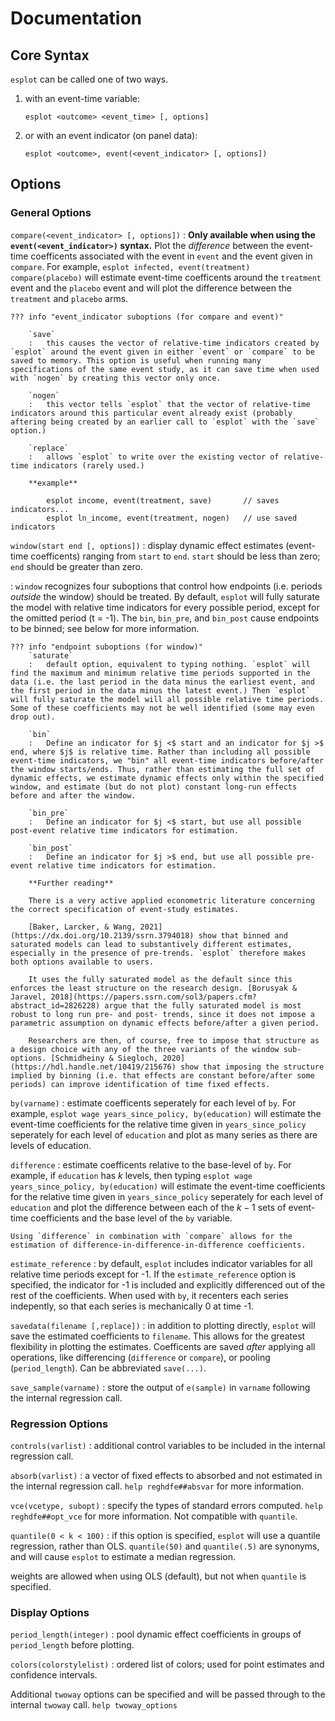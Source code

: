# Documentation

## Core Syntax 

`esplot` can be called one of two ways. 

1. with an event-time variable:

    `esplot <outcome> <event_time> [, options]`

2. or with an event indicator (on panel data):

    `esplot <outcome>, event(<event_indicator> [, options])`

## Options 

### General Options 

`compare(<event_indicator> [, options])`
:   **Only available when using the `event(<event_indicator>)` syntax.**
    Plot the *difference* between the event-time coefficents associated with the event in `event` and the event given in `compare`. For example, `esplot infected, event(treatment) compare(placebo)` will estimate event-time coefficents around the `treatment` event and the `placebo` event and will plot the difference between the `treatment` and `placebo` arms. 

    ??? info "event_indicator suboptions (for compare and event)"  
    
        `save`
        :   this causes the vector of relative-time indicators created by `esplot` around the event given in either `event` or `compare` to be saved to memory. This option is useful when running many specifications of the same event study, as it can save time when used with `nogen` by creating this vector only once. 

        `nogen`
        :   this vector tells `esplot` that the vector of relative-time indicators around this particular event already exist (probably aftering being created by an earlier call to `esplot` with the `save` option.)

        `replace` 
        :   allows `esplot` to write over the existing vector of relative-time indicators (rarely used.)

        **example**

            esplot income, event(treatment, save)       // saves indicators...
            esplot ln_income, event(treatment, nogen)   // use saved indicators 

`window(start end [, options])`
:   display dynamic effect estimates (event-time coefficents) ranging from `start` to `end`. `start` should be less than zero; `end` should be greater than zero. 

:   `window` recognizes four suboptions that control how endpoints (i.e. periods *outside* the window) should be treated. By default, `esplot` will fully saturate the model with relative time indicators for every possible period, except for the omitted period (t = -1). The `bin`, `bin_pre`, and `bin_post` cause endpoints to be binned; see below for more information.
 
    ??? info "endpoint suboptions (for window)"  
        `saturate`
        :   default option, equivalent to typing nothing. `esplot` will find the maximum and minimum relative time periods supported in the data (i.e. the last period in the data minus the earliest event, and the first period in the data minus the latest event.) Then `esplot` will fully saturate the model will all possible relative time periods. Some of these coefficients may not be well identified (some may even drop out).

        `bin`
        :   Define an indicator for $j <$ start and an indicator for $j >$ end, where $j$ is relative time. Rather than including all possible event-time indicators, we "bin" all event-time indicators before/after the window starts/ends. Thus, rather than estimating the full set of dynamic effects, we estimate dynamic effects only within the specified window, and estimate (but do not plot) constant long-run effects before and after the window. 

        `bin_pre`
        :   Define an indicator for $j <$ start, but use all possible post-event relative time indicators for estimation. 

        `bin_post`
        :   Define an indicator for $j >$ end, but use all possible pre-event relative time indicators for estimation. 

        **Further reading**

        There is a very active applied econometric literature concerning the correct specification of event-study estimates. 

        [Baker, Larcker, & Wang, 2021](https://dx.doi.org/10.2139/ssrn.3794018) show that binned and saturated models can lead to substantively different estimates, especially in the presence of pre-trends. `esplot` therefore makes both options available to users.

        It uses the fully saturated model as the default since this enforces the least structure on the research design. [Borusyak & Jaravel, 2018](https://papers.ssrn.com/sol3/papers.cfm?abstract_id=2826228) argue that the fully saturated model is most robust to long run pre- and post- trends, since it does not impose a parametric assumption on dynamic effects before/after a given period.  

        Researchers are then, of course, free to impose that structure as a design choice with any of the three variants of the window sub-options. [Schmidheiny & Siegloch, 2020](https://hdl.handle.net/10419/215676) show that imposing the structure implied by binning (i.e. that effects are constant before/after some periods) can improve identification of time fixed effects. 





`by(varname)`
:   estimate coefficents seperately for each level of `by`. For example, `esplot wage years_since_policy, by(education)` will estimate the event-time coefficients for the relative time given in `years_since_policy` seperately for each level of `education` and plot as many series as there are levels of education. 

`difference`
:   estimate coefficents relative to the base-level of `by`. For example, if `education` has $k$ levels, then typing `esplot wage years_since_policy, by(education)` will estimate the event-time coefficients for the relative time given in `years_since_policy` seperately for each level of `education` and plot the difference between each of the $k-1$ sets of event-time coefficients and the base level of the `by` variable.

    Using `difference` in combination with `compare` allows for the estimation of difference-in-difference-in-difference coefficients. 

`estimate_reference` 
:   by default, `esplot` includes indicator variables for all relative time periods except for -1. If the `estimate_reference` option is specified, the indicator for -1 is included and explicitly differenced out of the rest of the coefficients. When used with `by`, it recenters each series indepently, so that each series is mechanically 0 at time -1.

`savedata(filename [,replace])`
:   in addition to plotting directly, `esplot` will save the estimated coefficients to `filename`. This allows for the greatest flexibility in plotting the estimates. Coefficents are saved *after* applying all operations, like differencing (`difference` or `compare`), or pooling (`period_length`). Can be abbreviated `save(...)`.

`save_sample(varname)`
:   store the output of `e(sample)` in `varname` following the internal regression call. 

### Regression Options 

`controls(varlist)`
:   additional control variables to be included in the internal regression call.

`absorb(varlist)`
:   a vector of fixed effects to absorbed and not estimated in the internal regression call. `help reghdfe##absvar` for more information. 

`vce(vcetype, subopt)`
:   specify the types of standard errors computed. `help reghdfe##opt_vce` for more information. Not compatible with `quantile`.

`quantile(0 < k < 100)`
:   if this option is specified, `esplot` will use a quantile regression, rather than OLS. `quantile(50)` and `quantile(.5)` are synonyms, and will cause `esplot` to estimate a median regression. 

weights are allowed when using OLS (default), but not when `quantile` is specified. 

### Display Options 

`period_length(integer)` 
:   pool dynamic effect coefficients in groups of `period_length` before plotting. 

`colors(colorstylelist)`
:   ordered list of colors; used for point estimates and confidence intervals.  


Additional `twoway` options can be specified and will be passed through to the internal `twoway` call. `help twoway_options`